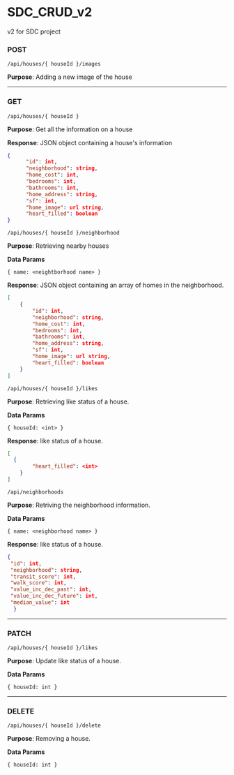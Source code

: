 # SDC_CRUD_v2
v2 for SDC project

### POST

`/api/houses/{ houseId }/images`

**Purpose**: Adding a new image of the house

______________________________________________________
### GET

`/api/houses/{ houseId }`

**Purpose**: Get all the information on a house

**Response**: JSON object containing a house's information
```json
{
      "id": int,
      "neighborhood": string,
      "home_cost": int,
      "bedrooms": int,
      "bathrooms": int,
      "home_address": string,
      "sf": int,
      "home_image": url string,
      "heart_filled": boolean
}
```



`/api/houses/{ houseId }/neighborhood`

**Purpose**: Retrieving nearby houses

**Data Params**

`{ name: <neightborhood name> }`

**Response**: JSON object containing an array of homes in the neighborhood.
```json
[
    {
        "id": int,
        "neighborhood": string,
        "home_cost": int,
        "bedrooms": int,
        "bathrooms": int,
        "home_address": string,
        "sf": int,
        "home_image": url string,
        "heart_filled": boolean
    }
]
```

`/api/houses/{ houseId }/likes`

**Purpose**: Retrieving like status of a house.

**Data Params**

`{ houseId: <int> }`

**Response**: like status of a house.

```json
[
  {
        "heart_filled": <int>
    }
]
```

`/api/neighborhoods`

**Purpose**: Retriving the neighborhood information.

**Data Params**

`{ name: <neighborhood name> }`

**Response**: like status of a house.

```json
{
 "id": int,
 "neighborhood": string,
 "transit_score": int,
 "walk_score": int,
 "value_inc_dec_past": int,
 "value_inc_dec_future": int,
 "median_value": int
  }
```
______________________________________________________
### PATCH

`/api/houses/{ houseId }/likes`

**Purpose**: Update like status of a house.

**Data Params**

`{ houseId: int }`
______________________________________________________
### DELETE

`/api/houses/{ houseId }/delete`

**Purpose**: Removing a house.

**Data Params**

`{ houseId: int }`
